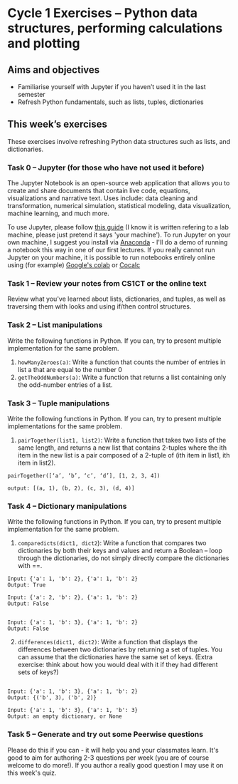 # Cycle 1 Exercises – Python data structures, performing calculations and plotting
## Aims and objectives
* Familiarise yourself with Jupyter if you haven’t used it in the last semester
* Refresh Python fundamentals, such as lists, tuples, dictionaries


## This week’s exercises
These exercises involve refreshing Python data structures such as lists, and dictionaries.
### Task 0 – Jupyter (for those who have not used it before)
The Jupyter Notebook is an open-source web application that allows you to create and share documents that contain live code, equations, visualizations and narrative text. Uses include: data cleaning and transformation, numerical simulation, statistical modeling, data visualization, machine learning, and much more.

To use Jupyter, please follow [this guide](https://moodle.gla.ac.uk/pluginfile.php/2538141/mod_resource/content/1/JupyterGuide2016%20%281%29.pdf) (I know it is written refering to a lab machine, please just pretend it says 'your machine'). To run Jupyter on your own machine, I suggest you install via [Anaconda](https://www.anaconda.com/) - I'll do a demo of running a notebook this way in one of our first lectures.  If you really cannot run Jupyter on your machine, it is possible to run notebooks entirely online using (for example) [Google's colab](https://colab.research.google.com) or [Cocalc](https://cocalc.com/)


### Task 1 – Review your notes from CS1CT or the online text
Review what you've learned about lists, dictionaries, and tuples, as well as traversing them with looks and using if/then control structures.  

### Task 2 – List manipulations

Write the following functions in Python. If you can, try to present multiple implementation for the same problem. 
1.	`howManyZeroes(a)`: Write a function that counts the number of entries in list a that are equal to the number 0
2.	`getTheOddNumbers(a)`: Write a function that returns a list containing only the odd-number entries of a list.



### Task 3 – Tuple manipulations

Write the following functions in Python. If you can, try to present multiple implementations for the same problem. 
1.	`pairTogether(list1, list2)`:  Write a function that takes two lists of the same length, and returns a new list that contains 2-tuples where the ith item in the new list is a pair composed of a 2-tuple of (ith item in list1, ith item in list2).

```
pairTogether([‘a’, ‘b’, ‘c’, ‘d’], [1, 2, 3, 4]) 

output: [(a, 1), (b, 2), (c, 3), (d, 4)]  
```
### Task 4 – Dictionary manipulations

Write the following functions in Python. If you can, try to present multiple implementation for the same problem. 
1.	`comparedicts(dict1, dict2`): Write a function that compares two dictionaries by both their keys and values and return a Boolean – loop through the dictionaries, do not simply directly compare the dictionaries with ==.

```
Input: {'a': 1, 'b': 2}, {'a': 1, 'b': 2}
Output: True	

Input: {'a': 2, 'b': 2}, {'a': 1, 'b': 2}
Output: False


Input: {'a': 1, 'b': 3}, {'a': 1, 'b': 2}
Output: False
```

2.	`differences(dict1, dict2)`: Write a function that displays the differences between two dictionaries by returning a set of tuples.   You can assume that the dictionaries have the same set of keys.  (Extra exercise: think about how you would deal with it if they had different sets of keys?)
```

Input: {'a': 1, 'b': 3}, {'a': 1, 'b': 2}
Output: {('b', 3), ('b', 2)}

Input: {'a': 1, 'b': 3}, {'a': 1, 'b': 3}
Output: an empty dictionary, or None
```


### Task 5 – Generate and try out some Peerwise questions 
Please do this if you can - it will help you and your classmates learn.  It's good to aim for authoring 2-3 questions per week (you are of course welcome to do more!).  If you author a really good question I may use it on this week's quiz.
